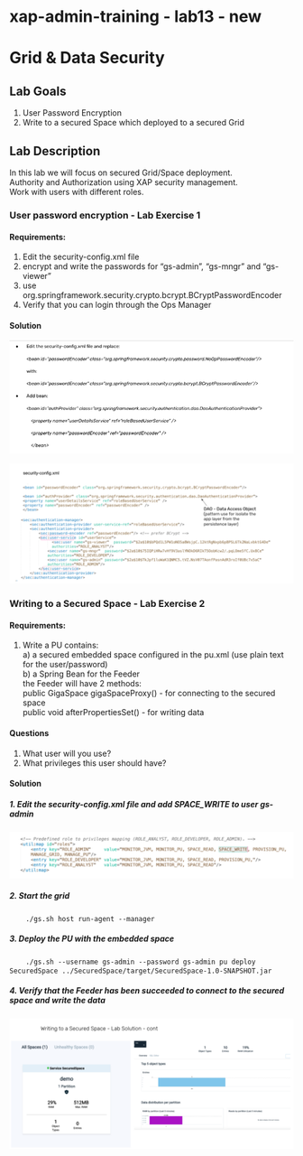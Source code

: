 # xap-admin-training - lab13 - new

# Grid & Data Security

## Lab Goals

1. User Password Encryption <br />
2. Write to a secured Space which deployed to a secured Grid <br />

## Lab Description
In this lab we will focus on secured Grid/Space deployment.<br>
Authority and Authorization using XAP security management.<br>
Work with users with different roles.<br>

### User password encryption - Lab Exercise 1
#### Requirements: <br />
1. Edit the security-config.xml file <br />
2. encrypt and write the passwords for “gs-admin”, “gs-mngr” and “gs-viewer” <br /> 
3. use org.springframework.security.crypto.bcrypt.BCryptPasswordEncoder <br />
4. Verify that you can login through the Ops Manager 

#### Solution


![Screenshot](Pictures/Picture1.png)

![Screenshot](Pictures/Picture2.png)

### Writing to a Secured Space - Lab Exercise 2
#### Requirements: <br />
1. Write a PU contains: <br />
    a) a secured embedded space configured in the pu.xml (use plain text for the user/password) <br />
    b) a Spring Bean for the Feeder <br />
       the Feeder will have 2 methods: <br />
            public GigaSpace gigaSpaceProxy() - for connecting to the secured space <br />
            public void afterPropertiesSet() - for writing data <br />
    

#### Questions <br />
1. What user will you use? <br />
2. What privileges this user should have?

#### Solution

##### 1. Edit the security-config.xml file and add SPACE_WRITE to user gs-admin

![Screenshot](Pictures/Picture3.png)

##### 2. Start the grid

        ./gs.sh host run-agent --manager
        
        
        
##### 3. Deploy the PU with the embedded space

        ./gs.sh --username gs-admin --password gs-admin pu deploy SecuredSpace ../SecuredSpace/target/SecuredSpace-1.0-SNAPSHOT.jar

##### 4. Verify that the Feeder has been succeeded to connect to the secured space and write the data

![Screenshot](Pictures/Picture4.png)
